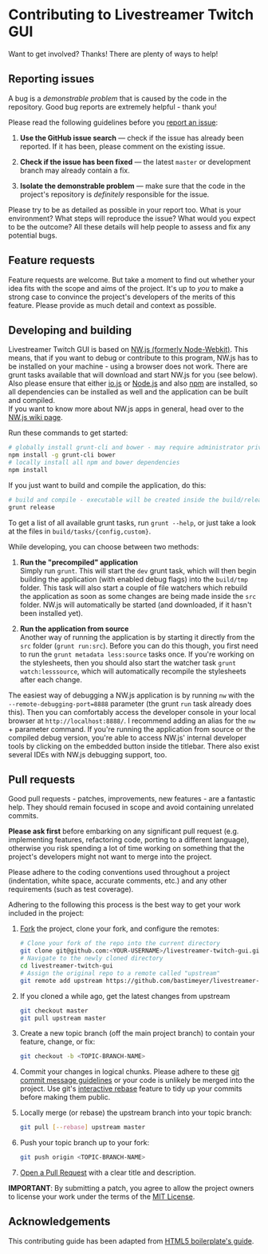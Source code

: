 # Contributing to Livestreamer Twitch GUI

Want to get involved? Thanks! There are plenty of ways to help!


## Reporting issues

A bug is a *demonstrable problem* that is caused by the code in the repository. Good bug reports are extremely helpful - thank you!

Please read the following guidelines before you [report an issue][issues]:

1. **Use the GitHub issue search** — check if the issue has already been reported. If it has been, please comment on the existing issue.

2. **Check if the issue has been fixed** — the latest `master` or development branch may already contain a fix.

3. **Isolate the demonstrable problem** — make sure that the code in the project's repository is *definitely* responsible for the issue.

Please try to be as detailed as possible in your report too. What is your environment? What steps will reproduce the issue? What would you expect to be the outcome? All these details will help people to assess and fix any potential bugs.


## Feature requests

Feature requests are welcome. But take a moment to find out whether your idea fits with the scope and aims of the project. It's up to *you* to make a strong case to convince the project's developers of the merits of this feature. Please provide as much detail and context as possible.


## Developing and building
Livestreamer Twitch GUI is based on [NW.js (formerly Node-Webkit)][NW.js]. This means, that if you want to debug or contribute to this program, NW.js has to be installed on your machine - using a browser does not work. There are grunt tasks available that will download and start NW.js for you (see below). Also please ensure that either [io.js][io.js] or [Node.js][Node.js] and also [npm][npm] are installed, so all dependencies can be installed as well and the application can be built and compiled.  
If you want to know more about NW.js apps in general, head over to the [NW.js wiki page][NW.js-wiki].

Run these commands to get started:

```bash
# globally install grunt-cli and bower - may require administrator privileges
npm install -g grunt-cli bower
# locally install all npm and bower dependencies
npm install
```

If you just want to build and compile the application, do this:

```bash
# build and compile - executable will be created inside the build/releases folder
grunt release
```

To get a list of all available grunt tasks, run `grunt --help`, or just take a look at the files in `build/tasks/{config,custom}`. 

While developing, you can choose between two methods:

1. **Run the "precompiled" application**  
   Simply run `grunt`. This will start the `dev` grunt task, which will then begin building the application (with enabled debug flags) into the `build/tmp` folder. This task will also start a couple of file watchers which rebuild the application as soon as some changes are being made inside the `src` folder. NW.js will automatically be started (and downloaded, if it hasn't been installed yet).

2. **Run the application from source**  
   Another way of running the application is by starting it directly from the `src` folder (`grunt run:src`). Before you can do this though, you first need to run the `grunt metadata less:source` tasks once. If you're working on the stylesheets, then you should also start the watcher task `grunt watch:lesssource`, which will automatically recompile the stylesheets after each change.

The easiest way of debugging a NW.js application is by running `nw` with the `--remote-debugging-port=8888` parameter (the grunt `run` task already does this). Then you can comfortably access the developer console in your local browser at `http://localhost:8888/`. I recommend adding an alias for the `nw` + parameter command.
If you're running the application from source or the compiled debug version, you're able to access NW.js' internal developer tools by clicking on the embedded button inside the titlebar.
There also exist several IDEs with NW.js debugging support, too.


## Pull requests

Good pull requests - patches, improvements, new features - are a fantastic help. They should remain focused in scope and avoid containing unrelated commits.

**Please ask first** before embarking on any significant pull request (e.g. implementing features, refactoring code, porting to a different language), otherwise you risk spending a lot of time working on something that the project's developers might not want to merge into the project.

Please adhere to the coding conventions used throughout a project (indentation, white space, accurate comments, etc.) and any other requirements (such as test coverage).

Adhering to the following this process is the best way to get your work included in the project:

1. [Fork][howto-fork] the project, clone your fork, and configure the remotes:
   ```bash
   # Clone your fork of the repo into the current directory
   git clone git@github.com:<YOUR-USERNAME>/livestreamer-twitch-gui.git
   # Navigate to the newly cloned directory
   cd livestreamer-twitch-gui
   # Assign the original repo to a remote called "upstream"
   git remote add upstream https://github.com/bastimeyer/livestreamer-twitch-gui.git
   ```

2. If you cloned a while ago, get the latest changes from upstream
   ```bash
   git checkout master
   git pull upstream master
   ```

3. Create a new topic branch (off the main project branch) to contain your feature, change, or fix:
   ```bash
   git checkout -b <TOPIC-BRANCH-NAME>
   ```

4. Commit your changes in logical chunks. Please adhere to these [git commit message guidelines][howto-format-commits] or your code is unlikely be merged into the project. Use git's [interactive rebase][howto-rebase] feature to tidy up your commits before making them public.

5. Locally merge (or rebase) the upstream branch into your topic branch:
   ```bash
   git pull [--rebase] upstream master
   ```

6. Push your topic branch up to your fork:
   ```bash
   git push origin <TOPIC-BRANCH-NAME>
   ```

7. [Open a Pull Request][howto-open-pull-requests] with a clear title and description.

**IMPORTANT**: By submitting a patch, you agree to allow the project owners to license your work 
under the terms of the [MIT License][license].


## Acknowledgements

This contributing guide has been adapted from [HTML5 boilerplate's guide][ref-h5bp].


  [license]: https://github.com/bastimeyer/livestreamer-twitch-gui/blob/master/LICENSE
  [issues]: https://github.com/bastimeyer/livestreamer-twitch-gui/issues
  [howto-fork]: https://help.github.com/articles/fork-a-repo
  [howto-rebase]: https://help.github.com/articles/interactive-rebase
  [howto-format-commits]: http://tbaggery.com/2008/04/19/a-note-about-git-commit-messages.html
  [howto-open-pull-requests]: https://help.github.com/articles/using-pull-requests
  [NW.js]: https://github.com/nwjs/nw.js
  [NW.js-wiki]: https://github.com/nwjs/nw.js/wiki
  [io.js]: https://iojs.org
  [Node.js]: https://nodejs.org
  [npm]: https://npmjs.org
  [ref-h5bp]: https://github.com/h5bp/html5-boilerplate/blob/master/CONTRIBUTING.md
